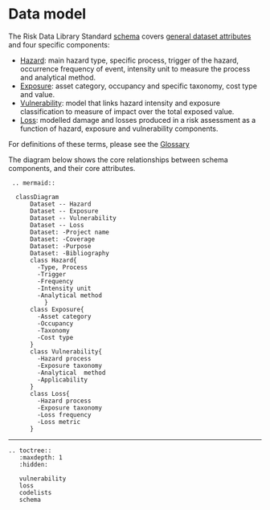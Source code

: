 # Data model

The Risk Data Library Standard [schema](schema.md) covers [general dataset attributes](schema.md#dataset) and four specific components:

- [Hazard](schema.md#hazard): main hazard type, specific process, trigger of the hazard, occurrence frequency of event, intensity unit to measure the process and analytical method.
- [Exposure](schema.md#exposure): asset category, occupancy and specific taxonomy, cost type and value.
- [Vulnerability](schema.md#vulnerability): model that links hazard intensity and exposure classification to measure of impact over the total exposed value.
- [Loss](schema.md#loss): modelled damage and losses produced in a risk assessment as a function of hazard, exposure and vulnerability components.

For definitions of these terms, please see the [Glossary](https://rdl-standard.readthedocs.io/en/docs.mat/glossary.html)

The diagram below shows the core relationships between schema components, and their core attributes.

```{eval-rst}
 .. mermaid::

  classDiagram
      Dataset -- Hazard
      Dataset -- Exposure
      Dataset -- Vulnerability
      Dataset -- Loss
      Dataset: -Project name
      Dataset: -Coverage
      Dataset: -Purpose
      Dataset: -Bibliography
      class Hazard{
        -Type, Process
        -Trigger
        -Frequency
        -Intensity unit
        -Analytical method
          }
      class Exposure{
        -Asset category
        -Occupancy
        -Taxonomy
        -Cost type
      }
      class Vulnerability{
        -Hazard process
        -Exposure taxonomy
        -Analytical  method 
        -Applicability
      }
      class Loss{
        -Hazard process
        -Exposure taxonomy
        -Loss frequency
        -Loss metric
      }          
```

______________________________________________________________________

```{eval-rst}
.. toctree::
   :maxdepth: 1
   :hidden:

   vulnerability
   loss
   codelists
   schema

```
